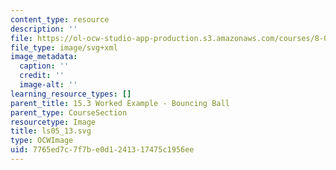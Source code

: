 ```yaml
---
content_type: resource
description: ''
file: https://ol-ocw-studio-app-production.s3.amazonaws.com/courses/8-01sc-classical-mechanics-fall-2016/7765ed7c7f7be0d1241317475c1956ee_ls05_13.svg
file_type: image/svg+xml
image_metadata:
  caption: ''
  credit: ''
  image-alt: ''
learning_resource_types: []
parent_title: 15.3 Worked Example - Bouncing Ball
parent_type: CourseSection
resourcetype: Image
title: ls05_13.svg
type: OCWImage
uid: 7765ed7c-7f7b-e0d1-2413-17475c1956ee
---
```

